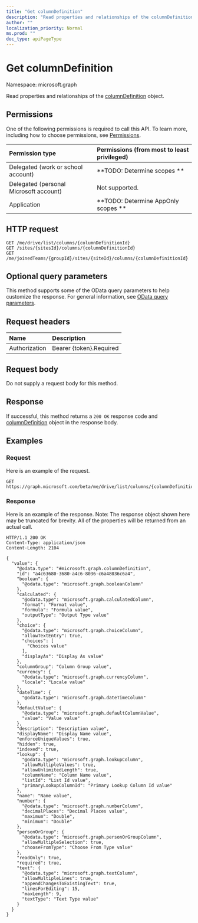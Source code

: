 ```yaml
---
title: "Get columnDefinition"
description: "Read properties and relationships of the columnDefinition object."
author: ""
localization_priority: Normal
ms.prod: ""
doc_type: apiPageType
---
```


# Get columnDefinition

Namespace: microsoft.graph

Read properties and relationships of the [columnDefinition](../resources/columndefinition.md) object.

## Permissions
One of the following permissions is required to call this API. To learn more, including how to choose permissions, see [Permissions](/concepts/permissions-reference.md).

|Permission type|Permissions (from most to least privileged)|
|:---|:---|
|Delegated (work or school account)|**TODO: Determine scopes **|
|Delegated (personal Microsoft account)|Not supported.|
|Application|**TODO: Determine AppOnly scopes **|

## HTTP request
<!-- {
  "blockType": "ignored"
}
-->
``` http
GET /me/drive/list/columns/{columnDefinitionId}
GET /sites/{sitesId}/columns/{columnDefinitionId}
GET /me/joinedTeams/{groupId}/sites/{siteId}/columns/{columnDefinitionId}
```

## Optional query parameters
This method supports some of the OData query parameters to help customize the response. For general information, see [OData query parameters](/graph/query-parameters).

## Request headers
|Name|Description|
|:---|:---|
|Authorization|Bearer {token}.Required|

## Request body
Do not supply a request body for this method.

## Response
If successful, this method returns a `200 OK` response code and [columnDefinition](../resources/columndefinition.md) object in the response body.

## Examples

### Request
Here is an example of the request.
<!-- {
  "blockType": "request",
  "name": "get_columndefinition"
}
-->
``` http
GET https://graph.microsoft.com/beta/me/drive/list/columns/{columnDefinitionId}
```

### Response
Here is an example of the response. Note: The response object shown here may be truncated for brevity. All of the properties will be returned from an actual call.
<!-- {
  "blockType": "response",
  "truncated": true,
  "@odata.type": "microsoft.graph.columnDefinition"
}
-->
``` http
HTTP/1.1 200 OK
Content-Type: application/json
Content-Length: 2104

{
  "value": {
    "@odata.type": "#microsoft.graph.columnDefinition",
    "id": "a4c63680-3680-a4c6-8036-c6a48036c6a4",
    "boolean": {
      "@odata.type": "microsoft.graph.booleanColumn"
    },
    "calculated": {
      "@odata.type": "microsoft.graph.calculatedColumn",
      "format": "Format value",
      "formula": "Formula value",
      "outputType": "Output Type value"
    },
    "choice": {
      "@odata.type": "microsoft.graph.choiceColumn",
      "allowTextEntry": true,
      "choices": [
        "Choices value"
      ],
      "displayAs": "Display As value"
    },
    "columnGroup": "Column Group value",
    "currency": {
      "@odata.type": "microsoft.graph.currencyColumn",
      "locale": "Locale value"
    },
    "dateTime": {
      "@odata.type": "microsoft.graph.dateTimeColumn"
    },
    "defaultValue": {
      "@odata.type": "microsoft.graph.defaultColumnValue",
      "value": "Value value"
    },
    "description": "Description value",
    "displayName": "Display Name value",
    "enforceUniqueValues": true,
    "hidden": true,
    "indexed": true,
    "lookup": {
      "@odata.type": "microsoft.graph.lookupColumn",
      "allowMultipleValues": true,
      "allowUnlimitedLength": true,
      "columnName": "Column Name value",
      "listId": "List Id value",
      "primaryLookupColumnId": "Primary Lookup Column Id value"
    },
    "name": "Name value",
    "number": {
      "@odata.type": "microsoft.graph.numberColumn",
      "decimalPlaces": "Decimal Places value",
      "maximum": "Double",
      "minimum": "Double"
    },
    "personOrGroup": {
      "@odata.type": "microsoft.graph.personOrGroupColumn",
      "allowMultipleSelection": true,
      "chooseFromType": "Choose From Type value"
    },
    "readOnly": true,
    "required": true,
    "text": {
      "@odata.type": "microsoft.graph.textColumn",
      "allowMultipleLines": true,
      "appendChangesToExistingText": true,
      "linesForEditing": 15,
      "maxLength": 9,
      "textType": "Text Type value"
    }
  }
}
```

